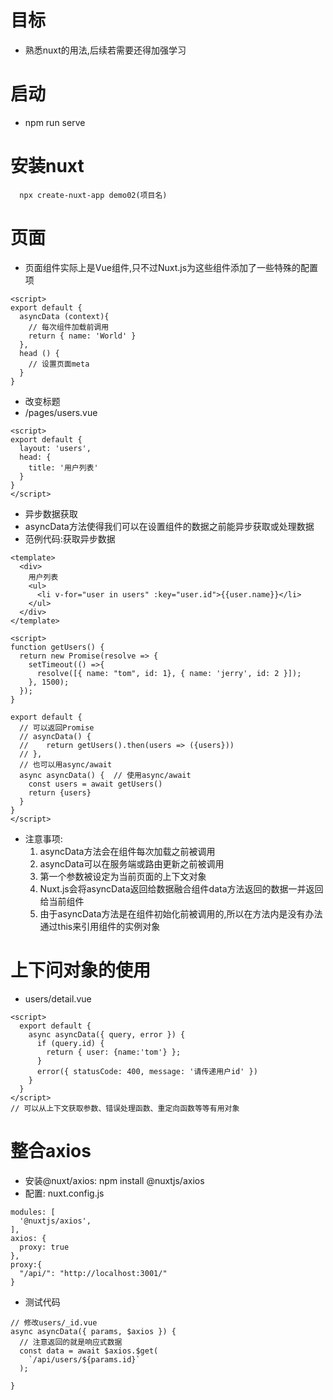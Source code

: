# 目标
  - 熟悉nuxt的用法,后续若需要还得加强学习

# 启动
  - npm run serve

# 安装nuxt
````
  npx create-nuxt-app demo02(项目名)
````

# 页面
  - 页面组件实际上是Vue组件,只不过Nuxt.js为这些组件添加了一些特殊的配置项
````
<script>
export default {
  asyncData (context){
    // 每次组件加载前调用
    return { name: 'World' }
  },
  head () {
    // 设置页面meta
  }
}
````
  - 改变标题
  - /pages/users.vue
````
<script>
export default {
  layout: 'users',
  head: {
    title: '用户列表'
  }
}
</script>
````
  - 异步数据获取
  - asyncData方法使得我们可以在设置组件的数据之前能异步获取或处理数据
  - 范例代码:获取异步数据
````
<template>
  <div>
    用户列表
    <ul>
      <li v-for="user in users" :key="user.id">{{user.name}}</li>
    </ul>
  </div>
</template>

<script>
function getUsers() {
  return new Promise(resolve => {
    setTimeout(() =>{
      resolve([{ name: "tom", id: 1}, { name: 'jerry', id: 2 }]);
    }, 1500);
  });
}

export default {
  // 可以返回Promise
  // asyncData() {
  //    return getUsers().then(users => ({users}))
  // },
  // 也可以用async/await
  async asyncData() {  // 使用async/await
    const users = await getUsers()
    return {users}
  }
}
</script>
````
  - 注意事项:
    1. asyncData方法会在组件每次加载之前被调用
    2. asyncData可以在服务端或路由更新之前被调用
    3. 第一个参数被设定为当前页面的上下文对象
    4. Nuxt.js会将asyncData返回给数据融合组件data方法返回的数据一并返回给当前组件
    5. 由于asyncData方法是在组件初始化前被调用的,所以在方法内是没有办法通过this来引用组件的实例对象

# 上下问对象的使用
  - users/detail.vue
````
<script>
  export default {
    async asyncData({ query, error }) {
      if (query.id) {
        return { user: {name:'tom'} };
      }
      error({ statusCode: 400, message: '请传递用户id' })
    }
  }
</script>
// 可以从上下文获取参数、错误处理函数、重定向函数等等有用对象
````

# 整合axios
  - 安装@nuxt/axios: npm install @nuxtjs/axios
  - 配置: nuxt.config.js
````
modules: [
  '@nuxtjs/axios',
],
axios: {
  proxy: true
},
proxy:{
  "/api/": "http://localhost:3001/"
}
````
  - 测试代码
````
// 修改users/_id.vue
async asyncData({ params, $axios }) {
  // 注意返回的就是响应式数据
  const data = await $axios.$get(
    `/api/users/${params.id}`
  );

}
````